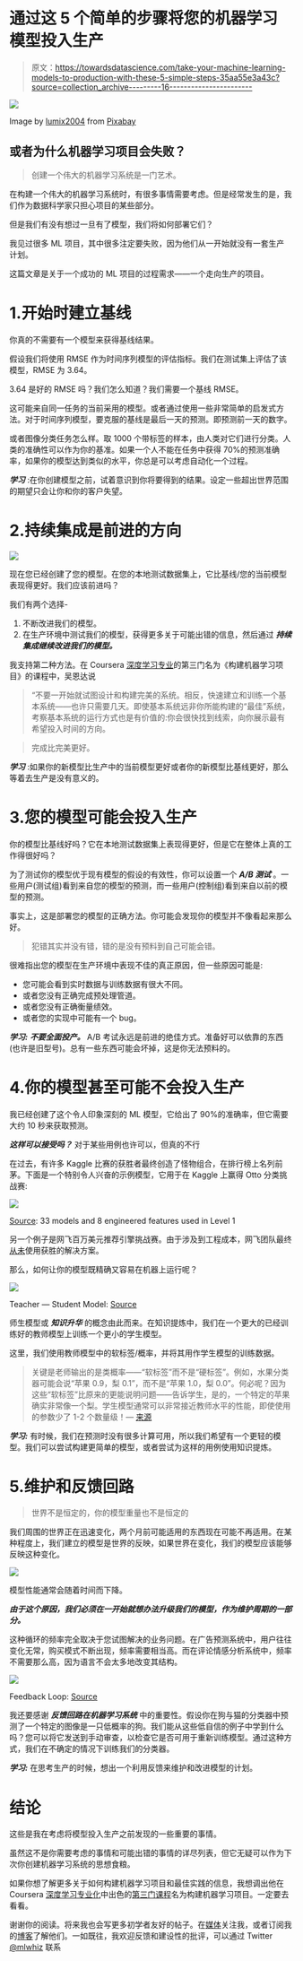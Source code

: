 # 通过这 5 个简单的步骤将您的机器学习模型投入生产

> 原文：<https://towardsdatascience.com/take-your-machine-learning-models-to-production-with-these-5-simple-steps-35aa55e3a43c?source=collection_archive---------16----------------------->

![](img/68f1af77e4f6cb30e8fca70fe9ba1235.png)

Image by [lumix2004](https://pixabay.com/users/lumix2004-3890388/?utm_source=link-attribution&utm_medium=referral&utm_campaign=image&utm_content=1873078) from [Pixabay](https://pixabay.com/?utm_source=link-attribution&utm_medium=referral&utm_campaign=image&utm_content=1873078)

## 或者为什么机器学习项目会失败？

> 创建一个伟大的机器学习系统是一门艺术。

在构建一个伟大的机器学习系统时，有很多事情需要考虑。但是经常发生的是，我们作为数据科学家只担心项目的某些部分。

但是我们有没有想过一旦有了模型，我们将如何部署它们？

我见过很多 ML 项目，其中很多注定要失败，因为他们从一开始就没有一套生产计划。

这篇文章是关于一个成功的 ML 项目的过程需求——一个走向生产的项目。

# 1.开始时建立基线

你真的不需要有一个模型来获得基线结果。

假设我们将使用 RMSE 作为时间序列模型的评估指标。我们在测试集上评估了该模型，RMSE 为 3.64。

3.64 是好的 RMSE 吗？我们怎么知道？我们需要一个基线 RMSE。

这可能来自同一任务的当前采用的模型。或者通过使用一些非常简单的启发式方法。对于时间序列模型，要克服的基线是最后一天的预测。即预测前一天的数字。

或者图像分类任务怎么样。取 1000 个带标签的样本，由人类对它们进行分类。人类的准确性可以作为你的基准。如果一个人不能在任务中获得 70%的预测准确率，如果你的模型达到类似的水平，你总是可以考虑自动化一个过程。

***学习*** :在你创建模型之前，试着意识到你将要得到的结果。设定一些超出世界范围的期望只会让你和你的客户失望。

# 2.持续集成是前进的方向

![](img/bffca35d35026147e1f831c5dfcc957b.png)

现在您已经创建了您的模型。在您的本地测试数据集上，它比基线/您的当前模型表现得更好。我们应该前进吗？

我们有两个选择-

1.  不断改进我们的模型。
2.  在生产环境中测试我们的模型，获得更多关于可能出错的信息，然后通过 ***持续集成继续改进我们的模型。***

我支持第二种方法。在 Coursera [深度学习专业](https://click.linksynergy.com/deeplink?id=lVarvwc5BD0&mid=40328&murl=https%3A%2F%2Fwww.coursera.org%2Fspecializations%2Fdeep-learning)的第三门名为《构建机器学习项目》的课程中，吴恩达说

> “不要一开始就试图设计和构建完美的系统。相反，快速建立和训练一个基本系统——也许只需要几天。即使基本系统远非你所能构建的“最佳”系统，考察基本系统的运行方式也是有价值的:你会很快找到线索，向你展示最有希望投入时间的方向。

> 完成比完美更好。

***学习*** :如果你的新模型比生产中的当前模型更好或者你的新模型比基线更好，那么等着去生产是没有意义的。

# 3.您的模型可能会投入生产

你的模型比基线好吗？它在本地测试数据集上表现得更好，但是它在整体上真的工作得很好吗？

为了测试你的模型优于现有模型的假设的有效性，你可以设置一个 ***A/B 测试*** 。一些用户(测试组)看到来自您的模型的预测，而一些用户(控制组)看到来自以前的模型的预测。

事实上，这是部署您的模型的正确方法。你可能会发现你的模型并不像看起来那么好。

> 犯错其实并没有错，错的是没有预料到自己可能会错。

很难指出您的模型在生产环境中表现不佳的真正原因，但一些原因可能是:

*   您可能会看到实时数据与训练数据有很大不同。
*   或者您没有正确完成预处理管道。
*   或者您没有正确衡量绩效。
*   或者您的实现中可能有一个 bug。

***学习:*** ***不要全面投产。*** A/B 考试永远是前进的绝佳方式。准备好可以依靠的东西(也许是旧型号)。总有一些东西可能会坏掉，这是你无法预料的。

# 4.你的模型甚至可能不会投入生产

我已经创建了这个令人印象深刻的 ML 模型，它给出了 90%的准确率，但它需要大约 10 秒来获取预测。

***这样可以接受吗？*** 对于某些用例也许可以，但真的不行

在过去，有许多 Kaggle 比赛的获胜者最终创造了怪物组合，在排行榜上名列前茅。下面是一个特别令人兴奋的示例模型，它用于在 Kaggle 上赢得 Otto 分类挑战赛:

![](img/099ee96d0df978bb949257c5c00eddca.png)

[Source](https://www.kaggle.com/c/otto-group-product-classification-challenge/discussion/14335): 33 models and 8 engineered features used in Level 1

另一个例子是网飞百万美元推荐引擎挑战赛。由于涉及到工程成本，网飞团队最终[从未](https://www.wired.com/2012/04/netflix-prize-costs/)使用获胜的解决方案。

那么，如何让你的模型既精确又容易在机器上运行呢？

![](img/bed85d72f05e48b0b849880d08dce641.png)

Teacher — Student Model: [Source](/knowledge-distillation-simplified-dd4973dbc764)

师生模型或 ***知识升华*** 的概念由此而来。在知识提炼中，我们在一个更大的已经训练好的教师模型上训练一个更小的学生模型。

这里，我们使用教师模型中的软标签/概率，并将其用作学生模型的训练数据。

> 关键是老师输出的是类概率——“软标签”而不是“硬标签”。例如，水果分类器可能会说“苹果 0.9，梨 0.1”，而不是“苹果 1.0，梨 0.0”。何必呢？因为这些“软标签”比原来的更能说明问题——告诉学生，是的，一个特定的苹果确实非常像一个梨。学生模型通常可以非常接近教师水平的性能，即使使用的参数少了 1-2 个数量级！— [来源](https://www.quora.com/What-is-a-teacher-student-model-in-a-Convolutional-neural-network)

***学习:*** 有时候，我们在预测时没有很多计算可用，所以我们希望有一个更轻的模型。我们可以尝试构建更简单的模型，或者尝试为这样的用例使用知识提炼。

# 5.维护和反馈回路

> 世界不是恒定的，你的模型重量也不是恒定的

我们周围的世界正在迅速变化，两个月前可能适用的东西现在可能不再适用。在某种程度上，我们建立的模型是世界的反映，如果世界在变化，我们的模型应该能够反映这种变化。

![](img/866af6702616c4723db4b0861a7c9bdc.png)

模型性能通常会随着时间而下降。

***由于这个原因，我们必须在一开始就想办法升级我们的模型，作为维护周期的一部分。***

这种循环的频率完全取决于您试图解决的业务问题。在广告预测系统中，用户往往变化无常，购买模式不断出现，频率需要相当高。而在评论情感分析系统中，频率不需要那么高，因为语言不会太多地改变其结构。

![](img/e06a2f5f293d409ad1e3aad369467b1b.png)

Feedback Loop: [Source](https://www.clarifai.com/blog/closing-the-loop-how-feedback-loops-help-to-maintain-quality-long-term-ai-results)

我还要感谢 ***反馈回路在机器学习系统*** 中的重要性。假设你在狗与猫的分类器中预测了一个特定的图像是一只低概率的狗。我们能从这些低自信的例子中学到什么吗？您可以将它发送到手动审查，以检查它是否可用于重新训练模型。通过这种方式，我们在不确定的情况下训练我们的分类器。

***学习:*** 在思考生产的时候，想出一个利用反馈来维护和改进模型的计划。

# 结论

这些是我在考虑将模型投入生产之前发现的一些重要的事情。

虽然这不是你需要考虑的事情和可能出错的事情的详尽列表，但它无疑可以作为下次你创建机器学习系统的思想食粮。

如果你想了解更多关于如何构建机器学习项目和最佳实践的信息，我想调出他在 Coursera [深度学习专业化](https://coursera.pxf.io/7mKnnY)中出色的[第三门课程](https://coursera.pxf.io/7mKnnY)名为构建机器学习项目。一定要去看看。

谢谢你的阅读。将来我也会写更多初学者友好的帖子。在[媒体](https://medium.com/@rahul_agarwal?source=post_page---------------------------)关注我，或者订阅我的[博客](http://eepurl.com/dbQnuX?source=post_page---------------------------)了解他们。一如既往，我欢迎反馈和建设性的批评，可以通过 Twitter [@mlwhiz](https://twitter.com/MLWhiz?source=post_page---------------------------) 联系